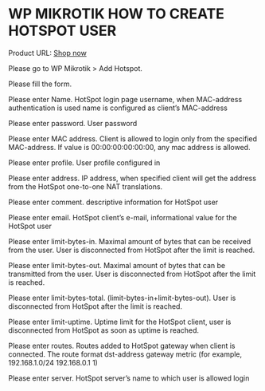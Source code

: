 # WP MIKROTIK HOW TO CREATE HOTSPOT USER

Product URL: [Shop now](https://garazlab.com/product/wp-mikrotik-iot-plugin-for-realtime-network-management/)

Please go to WP Mikrotik > Add Hotspot.

Please fill the form.

Please enter Name. HotSpot login page username, when MAC-address authentication is used name is configured as client’s MAC-address

Please enter password. User password

Please enter MAC address. Client is allowed to login only from the specified MAC-address. If value is 00:00:00:00:00:00, any mac address is allowed.

Please enter profile. User profile configured in

Please enter address. IP address, when specified client will get the address from the HotSpot one-to-one NAT translations.

Please enter comment. descriptive information for HotSpot user

Please enter email. HotSpot client’s e-mail, informational value for the HotSpot user

Please enter limit-bytes-in. Maximal amount of bytes that can be received from the user. User is disconnected from HotSpot after the limit is reached.

Please enter limit-bytes-out. Maximal amount of bytes that can be transmitted from the user. User is disconnected from HotSpot after the limit is reached.

Please enter limit-bytes-total. (limit-bytes-in+limit-bytes-out). User is disconnected from HotSpot after the limit is reached.

Please enter limit-uptime. Uptime limit for the HotSpot client, user is disconnected from HotSpot as soon as uptime is reached.

Please enter routes. Routes added to HotSpot gateway when client is connected. The route format dst-address gateway metric (for example, 192.168.1.0/24 192.168.0.1 1)

Please enter server. HotSpot server’s name to which user is allowed login
